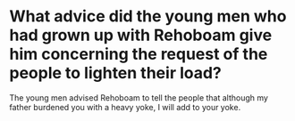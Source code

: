 # What advice did the young men who had grown up with Rehoboam give him concerning the request of the people to lighten their load?

The young men advised Rehoboam to tell the people that although my father burdened you with a heavy yoke, I will add to your yoke. 